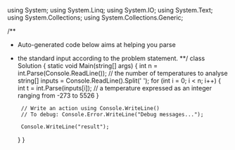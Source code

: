 using System;
using System.Linq;
using System.IO;
using System.Text;
using System.Collections;
using System.Collections.Generic;

/**
 * Auto-generated code below aims at helping you parse
 * the standard input according to the problem statement.
 **/
class Solution
{
    static void Main(string[] args)
    {
        int n = int.Parse(Console.ReadLine()); // the number of temperatures to analyse
        string[] inputs = Console.ReadLine().Split(' ');
        for (int i = 0; i < n; i++)
        {
            int t = int.Parse(inputs[i]); // a temperature expressed as an integer ranging from -273 to 5526
        }

        // Write an action using Console.WriteLine()
        // To debug: Console.Error.WriteLine("Debug messages...");

        Console.WriteLine("result");
    }
}
